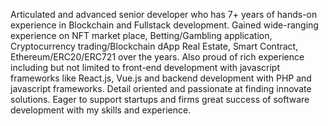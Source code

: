 Articulated and advanced senior developer who has 7+ years of hands-on experience
in Blockchain and Fullstack development. Gained wide-ranging experience on NFT market place, Betting/Gambling application, Cryptocurrency trading/Blockchain dApp Real Estate, Smart Contract, Ethereum/ERC20/ERC721 over the years. Also proud of rich experience including but not limited to front-end development
with javascript frameworks like React.js, Vue.js and backend development with PHP
and javascript frameworks. Detail oriented and passionate at finding innovate solutions. Eager to support startups and firms great success of software development with my
skills and experience.
